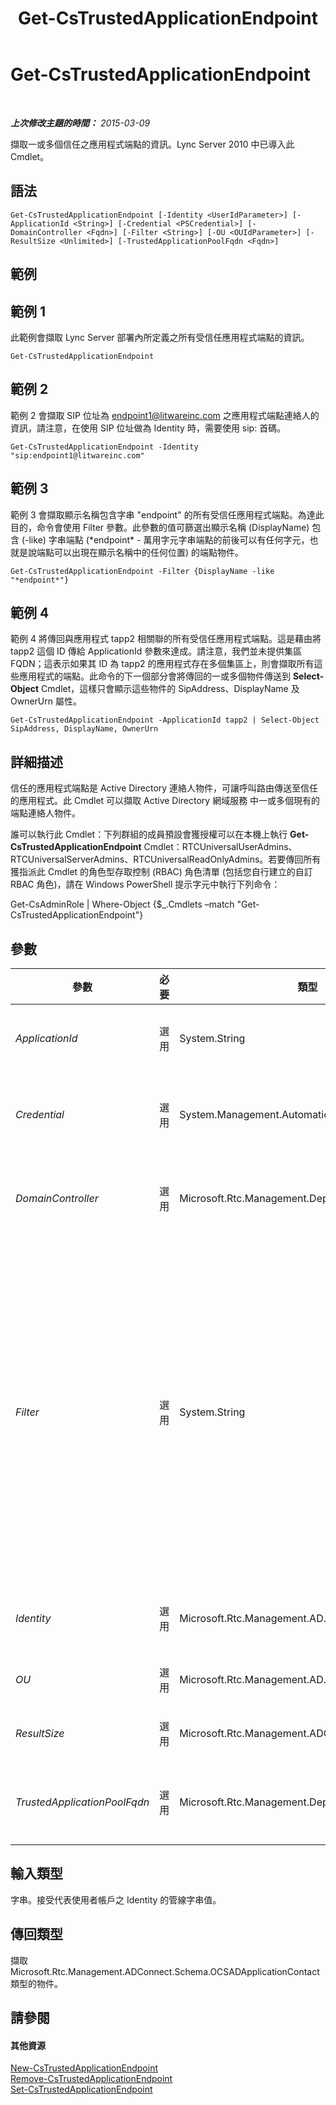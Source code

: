 ﻿---
title: Get-CsTrustedApplicationEndpoint
TOCTitle: Get-CsTrustedApplicationEndpoint
ms:assetid: f66ac464-31ef-4aa3-9b79-f9e67ebc1475
ms:mtpsurl: https://technet.microsoft.com/zh-tw/library/Gg413035(v=OCS.15)
ms:contentKeyID: 49292839
ms.date: 08/24/2015
mtps_version: v=OCS.15
ms.translationtype: HT
---

# Get-CsTrustedApplicationEndpoint

 

_**上次修改主題的時間：** 2015-03-09_

擷取一或多個信任之應用程式端點的資訊。Lync Server 2010 中已導入此 Cmdlet。

## 語法

    Get-CsTrustedApplicationEndpoint [-Identity <UserIdParameter>] [-ApplicationId <String>] [-Credential <PSCredential>] [-DomainController <Fqdn>] [-Filter <String>] [-OU <OUIdParameter>] [-ResultSize <Unlimited>] [-TrustedApplicationPoolFqdn <Fqdn>]

## 範例

## 範例 1

此範例會擷取 Lync Server 部署內所定義之所有受信任應用程式端點的資訊。

    Get-CsTrustedApplicationEndpoint

## 範例 2

範例 2 會擷取 SIP 位址為 endpoint1@litwareinc.com 之應用程式端點連絡人的資訊，請注意，在使用 SIP 位址做為 Identity 時，需要使用 sip: 首碼。

    Get-CsTrustedApplicationEndpoint -Identity "sip:endpoint1@litwareinc.com"

## 範例 3

範例 3 會擷取顯示名稱包含字串 "endpoint" 的所有受信任應用程式端點。為達此目的，命令會使用 Filter 參數。此參數的值可篩選出顯示名稱 (DisplayName) 包含 (-like) 字串端點 (\*endpoint\* - 萬用字元字串端點的前後可以有任何字元，也就是說端點可以出現在顯示名稱中的任何位置) 的端點物件。

    Get-CsTrustedApplicationEndpoint -Filter {DisplayName -like "*endpoint*"}

## 範例 4

範例 4 將傳回與應用程式 tapp2 相關聯的所有受信任應用程式端點。這是藉由將 tapp2 這個 ID 傳給 ApplicationId 參數來達成。請注意，我們並未提供集區 FQDN；這表示如果其 ID 為 tapp2 的應用程式存在多個集區上，則會擷取所有這些應用程式的端點。此命令的下一個部分會將傳回的一或多個物件傳送到 **Select-Object** Cmdlet，這樣只會顯示這些物件的 SipAddress、DisplayName 及 OwnerUrn 屬性。

    Get-CsTrustedApplicationEndpoint -ApplicationId tapp2 | Select-Object SipAddress, DisplayName, OwnerUrn

## 詳細描述

信任的應用程式端點是 Active Directory 連絡人物件，可讓呼叫路由傳送至信任的應用程式。此 Cmdlet 可以擷取 Active Directory 網域服務 中一或多個現有的端點連絡人物件。

誰可以執行此 Cmdlet：下列群組的成員預設會獲授權可以在本機上執行 **Get-CsTrustedApplicationEndpoint** Cmdlet：RTCUniversalUserAdmins、RTCUniversalServerAdmins、RTCUniversalReadOnlyAdmins。若要傳回所有獲指派此 Cmdlet 的角色型存取控制 (RBAC) 角色清單 (包括您自行建立的自訂 RBAC 角色)，請在 Windows PowerShell 提示字元中執行下列命令：

Get-CsAdminRole | Where-Object {$\_.Cmdlets –match "Get-CsTrustedApplicationEndpoint"}

## 參數


<table>
<colgroup>
<col style="width: 25%" />
<col style="width: 25%" />
<col style="width: 25%" />
<col style="width: 25%" />
</colgroup>
<thead>
<tr class="header">
<th>參數</th>
<th>必要</th>
<th>類型</th>
<th>說明</th>
</tr>
</thead>
<tbody>
<tr class="odd">
<td><p><em>ApplicationId</em></p></td>
<td><p>選用</p></td>
<td><p>System.String</p></td>
<td><p>適用於您要擷取的端點之受信任應用程式的應用程式 ID。</p></td>
</tr>
<tr class="even">
<td><p><em>Credential</em></p></td>
<td><p>選用</p></td>
<td><p>System.Management.Automation.PSCredential</p></td>
<td><p>可用來擷取端點的替代認證。您可以呼叫 <strong>Get-Credential</strong> Cmdlet 來擷取 PSCredential 物件。</p></td>
</tr>
<tr class="odd">
<td><p><em>DomainController</em></p></td>
<td><p>選用</p></td>
<td><p>Microsoft.Rtc.Management.Deploy.Fqdn</p></td>
<td><p>容許您指定網域控制站。若未指定網域控制站，則會使用第一個可用的網域控制站。</p></td>
</tr>
<tr class="even">
<td><p><em>Filter</em></p></td>
<td><p>選用</p></td>
<td><p>System.String</p></td>
<td><p>可讓您篩選 Lync Server 的特定屬性來限制傳回的資料。例如，您可以將傳回的資料限制在其顯示名稱或 SIP 位址符合特定萬用字元模式的連絡人。</p>
<p>Filter 參數使用的 Windows PowerShell 篩選語法與 <strong>Where-Object</strong> Cmdlet 相同。例如，只傳回已啟用 Enterprise Voice 之連絡人的篩選看起來如下所示：{EnterpriseVoiceEnabled -eq $True}，其中 EnterpriseVoiceEnabled 代表 Active Directory 屬性；-eq 代表比較運算子 (等於)；$True (內建的 Windows PowerShell 變數) 代表篩選值。</p></td>
</tr>
<tr class="odd">
<td><p><em>Identity</em></p></td>
<td><p>選用</p></td>
<td><p>Microsoft.Rtc.Management.AD.UserIdParameter</p></td>
<td><p>要修改之應用程式端點的 Identity (辨別名稱)、SIP 位址或顯示名稱。</p></td>
</tr>
<tr class="even">
<td><p><em>OU</em></p></td>
<td><p>選用</p></td>
<td><p>Microsoft.Rtc.Management.AD.OUIdParameter</p></td>
<td><p>端點所在的 OU。</p></td>
</tr>
<tr class="odd">
<td><p><em>ResultSize</em></p></td>
<td><p>選用</p></td>
<td><p>Microsoft.Rtc.Management.ADConnect.Core.Unlimited</p></td>
<td><p>可擷取的端點記錄數目上限。</p></td>
</tr>
<tr class="even">
<td><p><em>TrustedApplicationPoolFqdn</em></p></td>
<td><p>選用</p></td>
<td><p>Microsoft.Rtc.Management.Deploy.Fqdn</p></td>
<td><p>與您要擷取之端點應用程式相關聯的受信任應用程式集區的完整網域名稱 (FQDN)。</p></td>
</tr>
</tbody>
</table>


## 輸入類型

字串。接受代表使用者帳戶之 Identity 的管線字串值。

## 傳回類型

擷取 Microsoft.Rtc.Management.ADConnect.Schema.OCSADApplicationContact 類型的物件。

## 請參閱

#### 其他資源

[New-CsTrustedApplicationEndpoint](new-cstrustedapplicationendpoint.md)  
[Remove-CsTrustedApplicationEndpoint](remove-cstrustedapplicationendpoint.md)  
[Set-CsTrustedApplicationEndpoint](set-cstrustedapplicationendpoint.md)

